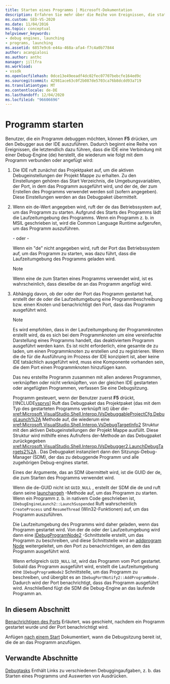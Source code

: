 ```yaml
---
title: Starten eines Programms | Microsoft-Dokumentation
description: Erfahren Sie mehr über die Reihe von Ereignissen, die stattfinden, wenn Sie ein Programm mit F5 Debuggen, um den Debugger aus der IDE auszuführen.
ms.custom: SEO-VS-2020
ms.date: 11/04/2016
ms.topic: conceptual
helpviewer_keywords:
- debug engines, launching
- programs, launching
ms.assetid: 6857e9c6-e44a-468a-afa4-f7c4a0b77844
author: acangialosi
ms.author: anthc
manager: jillfra
ms.workload:
- vssdk
ms.openlocfilehash: 0dce13e49eeadf4dc02fec07707bebcfe164ed9c
ms.sourcegitcommit: 42981ace63c0f2b087de5703ca76b8dcdd93a719
ms.translationtype: MT
ms.contentlocale: de-DE
ms.lasthandoff: 12/04/2020
ms.locfileid: "96606696"
---
```

# <a name="launch-a-program"></a>Programm starten
Benutzer, die ein Programm debuggen möchten, können **F5** drücken, um den Debugger aus der IDE auszuführen. Dadurch beginnt eine Reihe von Ereignissen, die letztendlich dazu führen, dass die IDE eine Verbindung mit einer Debug-Engine (de) herstellt, die wiederum wie folgt mit dem Programm verbunden oder angefügt wird:

1. Die IDE ruft zunächst das Projektpaket auf, um die aktiven Debugeinstellungen der Projekt Mappe zu erhalten. Zu den Einstellungen gehören das Start Verzeichnis, die Umgebungsvariablen, der Port, in dem das Programm ausgeführt wird, und der de, der zum Erstellen des Programms verwendet werden soll (sofern angegeben). Diese Einstellungen werden an das Debugpaket übermittelt.

2. Wenn ein de-Wert angegeben wird, ruft der de das Betriebssystem auf, um das Programm zu starten. Aufgrund des Starts des Programms lädt die Laufzeitumgebung des Programms. Wenn ein Programm z. b. in MSIL geschrieben ist, wird die Common Language Runtime aufgerufen, um das Programm auszuführen.

    - oder -

    Wenn ein "de" nicht angegeben wird, ruft der Port das Betriebssystem auf, um das Programm zu starten, was dazu führt, dass die Laufzeitumgebung des Programms geladen wird.

   > [!NOTE]
   > Wenn eine de zum Starten eines Programms verwendet wird, ist es wahrscheinlich, dass dieselbe de an das Programm angefügt wird.

3. Abhängig davon, ob der oder der Port das Programm gestartet hat, erstellt der de oder die Laufzeitumgebung eine Programmbeschreibung bzw. einen Knoten und benachrichtigt den Port, dass das Programm ausgeführt wird.

   > [!NOTE]
   > Es wird empfohlen, dass in der Laufzeitumgebung der Programmknoten erstellt wird, da es sich bei dem Programmknoten um eine vereinfachte Darstellung eines Programms handelt, das deaktiviertem Programm ausgeführt werden kann. Es ist nicht erforderlich, eine gesamte de zu laden, um einen Programmknoten zu erstellen und zu registrieren. Wenn die de für die Ausführung im Prozess der IDE konzipiert ist, aber keine IDE tatsächlich ausgeführt wird, muss eine Komponente vorhanden sein, die dem Port einen Programmknoten hinzufügen kann.

   Das neu erstellte Programm zusammen mit allen anderen Programmen, verknüpften oder nicht verknüpften, von der gleichen IDE gestarteten oder angefügten Programmen, verfassen Sie eine Debugsitzung.

   Programm gesteuert, wenn der Benutzer zuerst **F5** drückt, [!INCLUDE[vsprvs](../../code-quality/includes/vsprvs_md.md)] Ruft das Debugpaket das Projektpaket (das mit dem Typ des gestarteten Programms verknüpft ist) über die- <xref:Microsoft.VisualStudio.Shell.Interop.IVsDebuggableProjectCfg.DebugLaunch%2A> Methode auf, die wiederum eine <xref:Microsoft.VisualStudio.Shell.Interop.VsDebugTargetInfo2> Struktur mit den aktiven Debugeinstellungen der Projekt Mappe ausfüllt. Diese Struktur wird mithilfe eines Aufrufens der-Methode an das Debugpaket zurückgegeben <xref:Microsoft.VisualStudio.Shell.Interop.IVsDebugger2.LaunchDebugTargets2%2A> . Das Debugpaket instanziiert dann den Sitzungs-Debug-Manager (SDM), der das zu debuggende Programm und alle zugehörigen Debug-engines startet.

   Eines der Argumente, das an SDM übermittelt wird, ist die GUID der de, die zum Starten des Programms verwendet wird.

   Wenn die de-GUID nicht ist `GUID_NULL` , erstellt der SDM die de und ruft dann seine [launchangeh](../../extensibility/debugger/reference/idebugenginelaunch2-launchsuspended.md) -Methode auf, um das Programm zu starten. Wenn ein Programm z. b. in nativem Code geschrieben ist, `IDebugEngineLaunch2::LaunchSuspended` Ruft wahrscheinlich `CreateProcess` und `ResumeThread` (Win32-Funktionen) auf, um das Programm auszuführen.

   Die Laufzeitumgebung des Programms wird daher geladen, wenn das Programm gestartet wird. Von der de oder der Laufzeitumgebung wird dann eine [IDebugProgramNode2](../../extensibility/debugger/reference/idebugprogramnode2.md) -Schnittstelle erstellt, um das Programm zu beschreiben, und diese Schnittstelle wird an [addprogram Node](../../extensibility/debugger/reference/idebugportnotify2-addprogramnode.md) weitergeleitet, um den Port zu benachrichtigen, an dem das Programm ausgeführt wird.

   Wenn erfolgreich `GUID_NULL` ist, wird das Programm vom Port gestartet. Sobald das Programm ausgeführt wird, erstellt die Laufzeitumgebung eine `IDebugProgramNode2` Schnittstelle, um das Programm zu beschreiben, und übergibt es an `IDebugPortNotify2::AddProgramNode` . Dadurch wird der Port benachrichtigt, dass das Programm ausgeführt wird. Anschließend fügt die SDM die Debug-Engine an das laufende Programm an.

## <a name="in-this-section"></a>In diesem Abschnitt
 [Benachrichtigen des Ports](../../extensibility/debugger/notifying-the-port.md) Erläutert, was geschieht, nachdem ein Programm gestartet wurde und der Port benachrichtigt wird.

 Anfügen [nach einem Start](../../extensibility/debugger/attaching-after-a-launch.md) Dokumentiert, wann die Debugsitzung bereit ist, die de an das Programm anzufügen.

## <a name="related-sections"></a>Verwandte Abschnitte
 [Debugtasks](../../extensibility/debugger/debugging-tasks.md) Enthält Links zu verschiedenen Debuggingaufgaben, z. b. das Starten eines Programms und Auswerten von Ausdrücken.
